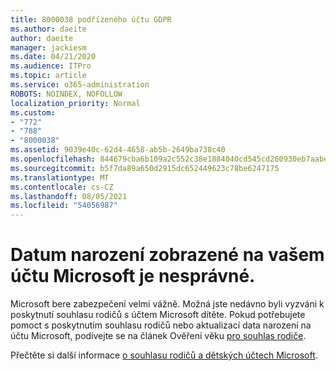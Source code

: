 ```yaml
---
title: 8000038 podřízeného účtu GDPR
ms.author: daeite
author: daeite
manager: jackiesm
ms.date: 04/21/2020
ms.audience: ITPro
ms.topic: article
ms.service: o365-administration
ROBOTS: NOINDEX, NOFOLLOW
localization_priority: Normal
ms.custom:
- "772"
- "788"
- "8000038"
ms.assetid: 9039e40c-62d4-4658-ab5b-2649ba738c40
ms.openlocfilehash: 844679cba6b109a2c552c38e1884040cd545cd260930eb7aabed6ed0911c8a50
ms.sourcegitcommit: b5f7da89a650d2915dc652449623c78be6247175
ms.translationtype: MT
ms.contentlocale: cs-CZ
ms.lasthandoff: 08/05/2021
ms.locfileid: "54056987"
---
```

# <a name="date-of-birth-displayed-in-your-microsoft-account-is-incorrect"></a>Datum narození zobrazené na vašem účtu Microsoft je nesprávné.

Microsoft bere zabezpečení velmi vážně. Možná jste nedávno byli vyzváni k poskytnutí souhlasu rodičů s účtem Microsoft dítěte. Pokud potřebujete pomoct s poskytnutím souhlasu rodičů nebo aktualizací data narození na účtu Microsoft, podívejte se na článek Ověření věku [pro souhlas rodiče](https://go.microsoft.com/fwlink/p/?linkid=874364).
  
Přečtěte si další informace [o souhlasu rodičů a dětských účtech Microsoft](https://go.microsoft.com/fwlink/p/?linkid=874365).
  